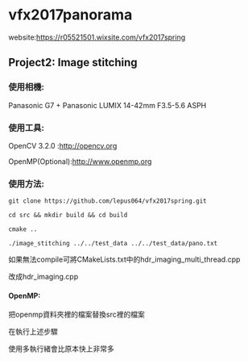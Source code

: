 # vfx2017panorama
website:https://r05521501.wixsite.com/vfx2017spring

## Project2: Image stitching


### 使用相機:

Panasonic G7 + Panasonic LUMIX 14-42mm F3.5-5.6 ASPH



### 使用工具:

OpenCV 3.2.0 :http://opencv.org

OpenMP(Optional):http://www.openmp.org 



### 使用方法:
```
git clone https://github.com/lepus064/vfx2017spring.git

cd src && mkdir build && cd build

cmake ..

./image_stitching ../../test_data ../../test_data/pano.txt

```

如果無法compile可將CMakeLists.txt中的hdr_imaging_multi_thread.cpp

改成hdr_imaging.cpp


#### OpenMP:

把openmp資料夾裡的檔案替換src裡的檔案

在執行上述步驟

使用多執行緒會比原本快上非常多
